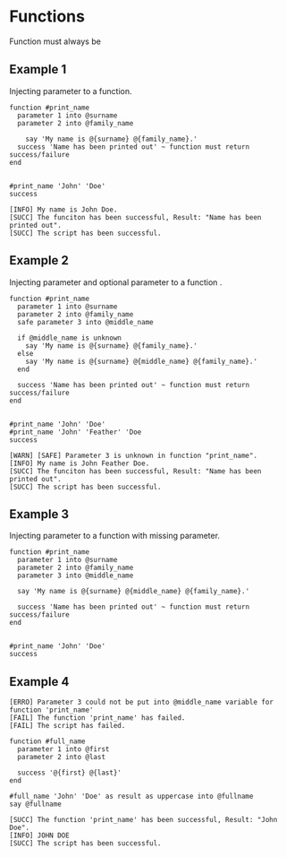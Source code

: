 # Functions

Function must always be

## Example 1

Injecting parameter to a function.

```sky
function #print_name
  parameter 1 into @surname
  parameter 2 into @family_name

    say 'My name is @{surname} @{family_name}.'
  success 'Name has been printed out' ~ function must return success/failure
end


#print_name 'John' 'Doe'
success
```

```
[INFO] My name is John Doe.
[SUCC] The funciton has been successful, Result: "Name has been printed out".
[SUCC] The script has been successful.
```

## Example 2

Injecting parameter and optional parameter to a function .

```sky
function #print_name
  parameter 1 into @surname
  parameter 2 into @family_name
  safe parameter 3 into @middle_name

  if @middle_name is unknown
    say 'My name is @{surname} @{family_name}.'
  else
    say 'My name is @{surname} @{middle_name} @{family_name}.'
  end

  success 'Name has been printed out' ~ function must return success/failure
end


#print_name 'John' 'Doe'
#print_name 'John' 'Feather' 'Doe
success
```

```text
[WARN] [SAFE] Parameter 3 is unknown in function "print_name".
[INFO] My name is John Feather Doe.
[SUCC] The funciton has been successful, Result: "Name has been printed out".
[SUCC] The script has been successful.
```

## Example 3

Injecting parameter to a function with missing parameter.

```sky
function #print_name
  parameter 1 into @surname
  parameter 2 into @family_name
  parameter 3 into @middle_name

  say 'My name is @{surname} @{middle_name} @{family_name}.'

  success 'Name has been printed out' ~ function must return success/failure
end


#print_name 'John' 'Doe'
success
```

## Example 4

```
[ERRO] Parameter 3 could not be put into @middle_name variable for function 'print_name'
[FAIL] The function 'print_name' has failed.
[FAIL] The script has failed.
```

```sky
function #full_name
  parameter 1 into @first
  parameter 2 into @last

  success '@{first} @{last}'
end

#full_name 'John' 'Doe' as result as uppercase into @fullname
say @fullname
```

```
[SUCC] The function 'print_name' has been successful, Result: "John Doe".
[INFO] JOHN DOE
[SUCC] The script has been successful.
```
